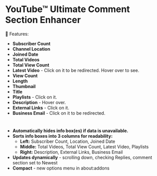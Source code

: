 # YouTube™ Ultimate Comment Section Enhancer

🚀 Features:

*   **Subscriber Count**
*   **Channel Location**
*   **Joined Date**
*   **Total Videos**
*   **Total View Count**
*   **Latest Video** - Click on it to be redirected. Hover over to see.
   *   **View Count**
   *   **Length**
   *   **Thumbnail**
   *   **Title**
*   **Playlists** - Click on it.
*   **Description** - Hover over.
*   **External Links** - Click on it.
*   **Business Email** - Click on it to be redirected.
#
*   **Automatically hides info box(es) if data is unavailable.**
*   **Sorts info boxes into 3 columns for readability:**
    *   **Left:** Subscriber Count, Location, Joined Date
    *   **Middle:** Total Videos, Total View Count, Latest Video, Playlists
    *   **Right:** Description, External Links, Business Email
*   **Updates dynamically** - scrolling down, checking Replies, comment section set to Newest
*   **Compact** - new options menu in about:addons
